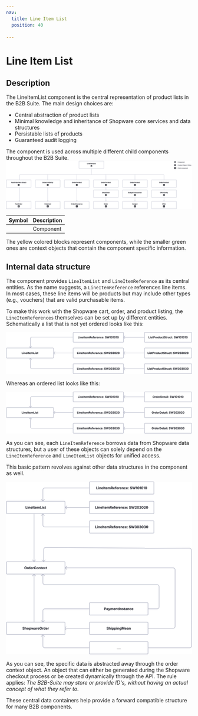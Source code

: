 ```yaml
---
nav:
  title: Line Item List
  position: 40

---
```


# Line Item List

## Description

The LineItemList component is the central representation of product lists in the B2B Suite. The main design choices are:

* Central abstraction of product lists
* Minimal knowledge and inheritance of Shopware core services and data structures
* Persistable lists of products
* Guaranteed audit logging

The component is used across multiple different child components throughout the B2B Suite.
![image](../../../../assets/b2bSuite-concept-lineItemListComponents.svg)

|Symbol|Description|
|------|------------|
|<SwagIcon icon="bar-square/solid" />| Component |

The yellow colored blocks represent components, while the smaller green ones are context objects that contain the component specific information.

## Internal data structure

The component provides `LineItemList` and `LineItemReference` as its central entities. As the name suggests, a `LineItemReference` references line items.
In most cases, these line items will be products but may include other types (e.g., vouchers) that are valid purchasable items.

To make this work with the Shopware cart, order, and product listing, the `LineItemReferences` themselves can be set up by different entities.
Schematically a list that is not yet ordered looks like this:

![image](../../../../assets/b2bSuite-concept-lineItemListDataStructure.svg)

Whereas an ordered list looks like this:

![image](../../../../assets/b2bSuite-concept-lineItemInternalDataStructure.svg)

As you can see, each `LineItemReference` borrows data from Shopware data structures, but a user of these objects can solely
depend on the `LineItemReference` and `LineItemList` objects for unified access.

This basic pattern revolves against other data structures in the component as well.

![image](../../../../assets/b2bSuite-concept-lineItemFullDataStructure.svg)

As you can see, the specific data is abstracted away through the order context object.
An object that can either be generated during the Shopware checkout process or be created dynamically through the API.
The rule applies: *The B2B-Suite may store or provide ID's, without having an actual concept of what they refer to*.

These central data containers help provide a forward compatible structure for many B2B components.
